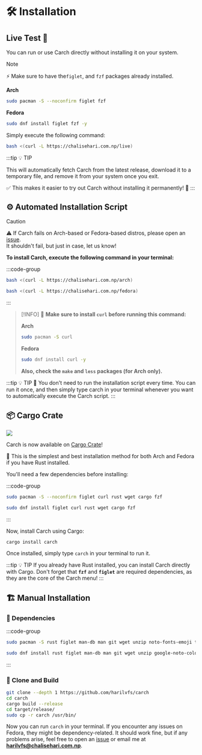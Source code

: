 # 🛠️ Installation

## Live Test 🎯 

You can run or use Carch directly without installing it on your system.

> [!NOTE]
> ⚡ Make sure to have the`figlet`, and `fzf` packages already installed.
>
> **Arch**
> ```sh
> sudo pacman -S --noconfirm figlet fzf 
> ```
> **Fedora**
> ```sh
> sudo dnf install figlet fzf -y  
>```
> 

Simply execute the following command:

```sh
bash <(curl -L https://chalisehari.com.np/live)
```

:::tip :bulb: TIP

This will automatically fetch Carch from the latest release, download it to a temporary file, and remove it from your system once you exit.

✅ This makes it easier to try out Carch without installing it permanently! 🎯
:::

## ⚙️ Automated Installation Script

> [!CAUTION]
> ⚠️ If Carch fails on Arch-based or Fedora-based distros, please open an [issue](https://github.com/harilvfs/carch/issues).  
> It shouldn't fail, but just in case, let us know!  


**To install Carch, execute the following command in your terminal:**

:::code-group


```sh [<i class="devicon-archlinux-plain"></i> Arch]
bash <(curl -L https://chalisehari.com.np/arch)
```

```sh [<i class="devicon-fedora-plain"></i> Fedora]
bash <(curl -L https://chalisehari.com.np/fedora)
```
:::

> [!INFO]
> 📢 **Make sure to install `curl` before running this command:** 
>
> **Arch**
> ```sh
> sudo pacman -S curl 
> ```
> **Fedora**
> ```sh
> sudo dnf install curl -y  
>```
> 
> **Also, check the `make` and `less` packages (for Arch only).**

:::tip :bulb: TIP
📝 You don't need to run the installation script every time. You can run it once, and then simply type carch in your terminal whenever you want to automatically execute the Carch script.
:::

## 📦 Cargo Crate

<img src="https://img.shields.io/crates/v/carch?style=for-the-badge&logo=rust&color=f5a97f&logoColor=fe640b&labelColor=171b22" >

Carch is now available on [Cargo Crate](https://crates.io/crates/carch/4.1.5)!  

🚀 This is the simplest and best installation method for both Arch and Fedora if you have Rust installed.  

You'll need a few dependencies before installing: 

:::code-group

```sh [<i class="devicon-archlinux-plain"></i> Arch]
sudo pacman -S --noconfirm figlet curl rust wget cargo fzf
```

```sh [<i class="devicon-fedora-plain"></i> Fedora]
sudo dnf install figlet curl rust wget cargo fzf
```
:::

Now, install Carch using Cargo:

```sh
cargo install carch
```

Once installed, simply type `carch` in your terminal to run it.

:::tip :bulb: TIP
If you already have Rust installed, you can install Carch directly with Cargo. Don't forget that **`fzf`** and **`figlet`** are required dependencies, as they are the core of the Carch menu!
:::

## 🏗️ Manual Installation

### 📜 Dependencies

:::code-group

```sh [<i class="devicon-archlinux-plain"></i> Arch]
sudo pacman -S rust figlet man-db man git wget unzip noto-fonts-emoji ttf-joypixels cur bash bash-completion ttf-nerd-fonts-symbols ttf-jetbrains-mono ttf-jetbrains-mono-nerd bat zsh fish cargo fzf
```

```sh [<i class="devicon-fedora-plain"></i> Fedora]
sudo dnf install rust figlet man-db man git wget unzip google-noto-color-emoji-fonts google-noto-emoji-fonts bat jetbrains-mono-fonts-all bash-completion-devel zsh fish curl bat cargo fzf
```
:::

### 🔧 Clone and Build

```sh
git clone --depth 1 https://github.com/harilvfs/carch
cd carch
cargo build --release
cd target/release/
sudo cp -r carch /usr/bin/ 
```

Now you can run `carch` in your terminal. If you encounter any issues on Fedora, they might be dependency-related. It should work fine, but if any problems arise, feel free to open an [issue](https://github.com/harilvfs/carch/issues) or email me at **harilvfs@chalisehari.com.np**.
